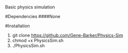 Basic physics simulation

#Dependencies
####None

#Installation
1. git clone https://github.com/Gene-Barker/Physics-Sim
2. chmod +x PhysicsSim.sh
3. ./PhysicsSim.sh
